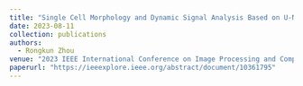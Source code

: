 ```yaml
---
title: "Single Cell Morphology and Dynamic Signal Analysis Based on U-Net and DeepCell"
date: 2023-08-11
collection: publications
authors:
  - Rongkun Zhou
venue: "2023 IEEE International Conference on Image Processing and Computer Applications (ICIPCA)"
paperurl: "https://ieeexplore.ieee.org/abstract/document/10361795"
---
```

